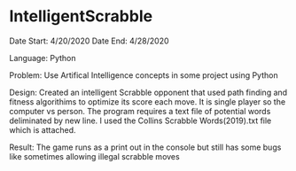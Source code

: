 # IntelligentScrabble

Date Start: 4/20/2020
Date End: 4/28/2020

Language: Python

Problem: Use Artifical Intelligence concepts in some project using Python

Design: Created an intelligent Scrabble opponent that used path finding and fitness algorithims to optimize its score each move. It is single player so the computer vs person. The program requires a text file of potential words deliminated by new line. I used the Collins Scrabble Words(2019).txt file which is attached.

Result: The game runs as a print out in the console but still has some bugs like sometimes allowing illegal scrabble moves

